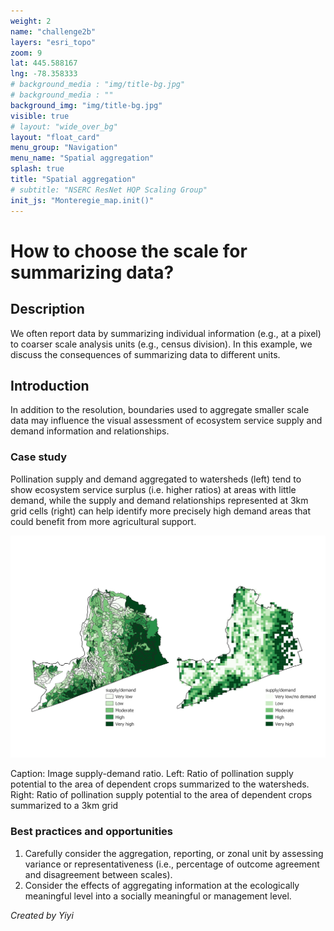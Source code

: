 ```yaml
---
weight: 2
name: "challenge2b"
layers: "esri_topo"
zoom: 9
lat: 445.588167
lng: -78.358333
# background_media : "img/title-bg.jpg" 
# background_media : "" 
background_img: "img/title-bg.jpg" 
visible: true
# layout: "wide_over_bg"
layout: "float_card"
menu_group: "Navigation"
menu_name: "Spatial aggregation"
splash: true
title: "Spatial aggregation"
# subtitle: "NSERC ResNet HQP Scaling Group"
init_js: "Monteregie_map.init()"
---
```


# How to choose the scale for summarizing data?

## Description

We often report data by summarizing individual information (e.g., at a pixel) to coarser scale analysis units (e.g., census division). In this example, we discuss the consequences of summarizing data to different units.


## Introduction

In addition to the resolution, boundaries used to aggregate smaller scale data may influence the visual assessment of ecosystem service supply and demand information and relationships.


### Case study

Pollination supply and demand aggregated to watersheds (left) tend to show ecosystem service surplus (i.e. higher ratios) at areas with little demand, while the supply and demand relationships represented at 3km grid cells (right) can help identify more precisely high demand areas that could benefit from more agricultural support.

![supply demand ratio](img/supply-demand_ratio_rescale.png) 

Caption: Image supply-demand ratio. Left: Ratio of pollination supply potential to the area of dependent crops summarized to the watersheds. Right: Ratio of pollination supply potential to the area of dependent crops summarized to a 3km grid



### Best practices and opportunities

1) Carefully consider the aggregation, reporting, or zonal unit by assessing variance or representativeness (i.e., percentage of outcome agreement and disagreement between scales).
2) Consider the effects of aggregating information at the ecologically meaningful level into a socially meaningful or management level.


<!--- Use shapefiles in /data/challenge_2b --->

*Created by Yiyi*
